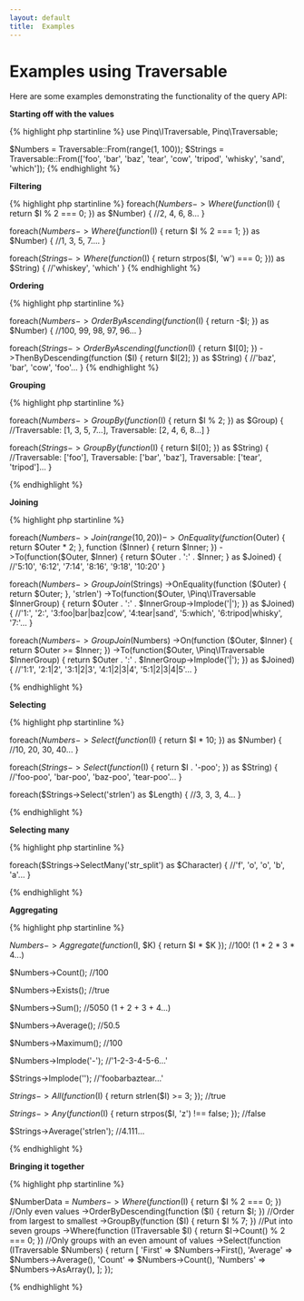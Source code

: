 ```yaml
---
layout: default
title:  Examples
---
```

Examples using Traversable
==========================

Here are some examples demonstrating the functionality of the query API:

**Starting off with the values**

{% highlight php startinline %}
use Pinq\ITraversable, Pinq\Traversable;

$Numbers = Traversable::From(range(1, 100));
$Strings = Traversable::From(['foo', 'bar', 'baz', 'tear', 'cow', 'tripod', 'whisky', 'sand', 'which']);
{% endhighlight %}

**Filtering**

{% highlight php startinline %}
foreach($Numbers->Where(function ($I) { return $I % 2 === 0; }) as $Number) {
    //2, 4, 6, 8...
}

foreach($Numbers->Where(function ($I) { return $I % 2 === 1; }) as $Number) {
    //1, 3, 5, 7....
}

foreach($Strings->Where(function ($I) { return strpos($I, 'w') === 0; })) as $String) {
    //'whiskey', 'which'
}
{% endhighlight %}

**Ordering**

{% highlight php startinline %}

foreach($Numbers->OrderByAscending(function ($I) { return -$I; }) as $Number) {
    //100, 99, 98, 97, 96...
}

foreach($Strings
        ->OrderByAscending(function ($I) { return $I[0]; })
        ->ThenByDescending(function ($I) { return $I[2]; }) as $String) {
    //'baz', 'bar', 'cow', 'foo'...
}
{% endhighlight %}

**Grouping**

{% highlight php startinline %}

foreach($Numbers->GroupBy(function ($I) { return $I % 2; }) as $Group) {
    //Traversable: [1, 3, 5, 7...], Traversable: [2, 4, 6, 8...]
}

foreach($Strings->GroupBy(function ($I) { return $I[0]; }) as $String) {
    //Traversable: ['foo'], Traversable: ['bar', 'baz'], Traversable: ['tear', 'tripod']...
}

{% endhighlight %}

**Joining**

{% highlight php startinline %}

foreach($Numbers
        ->Join(range(10, 20))
        ->OnEquality(function ($Outer) { return $Outer * 2; }, function ($Inner) { return $Inner; })
        ->To(function($Outer, $Inner) { return $Outer . ':' . $Inner; } as $Joined) {
    //'5:10', '6:12', '7:14', '8:16', '9:18', '10:20'
}

foreach($Numbers
        ->GroupJoin($Strings)
        ->OnEquality(function ($Outer) { return $Outer; }, 'strlen')
        ->To(function($Outer, \Pinq\ITraversable $InnerGroup) { return $Outer . ':' . $InnerGroup->Implode('|'); }) as $Joined) {
    //'1:', '2:', '3:foo|bar|baz|cow', '4:tear|sand', '5:which', '6:tripod|whisky', '7:'...
}

foreach($Numbers
        ->GroupJoin($Numbers)
        ->On(function ($Outer, $Inner) { return $Outer >= $Inner; })
        ->To(function($Outer, \Pinq\ITraversable $InnerGroup) { return $Outer . ':' . $InnerGroup->Implode('|'); }) as $Joined) {
    //'1:1', '2:1|2', '3:1|2|3', '4:1|2|3|4', '5:1|2|3|4|5'...
}

{% endhighlight %}

**Selecting**

{% highlight php startinline %}

foreach($Numbers->Select(function ($I) { return $I * 10; }) as $Number) {
    //10, 20, 30, 40...
}

foreach($Strings->Select(function ($I) { return $I . '-poo'; }) as $String) {
    //'foo-poo', 'bar-poo', 'baz-poo', 'tear-poo'...
}

foreach($Strings->Select('strlen') as $Length) {
    //3, 3, 3, 4...
}

{% endhighlight %}

**Selecting many**

{% highlight php startinline %}

foreach($Strings->SelectMany('str_split') as $Character) {
    //'f', 'o', 'o', 'b', 'a'...
}

{% endhighlight %}

**Aggregating**

{% highlight php startinline %}

$Numbers->Aggregate(function ($I, $K) { return $I * $K }); //100! (1 * 2 * 3 * 4...)

$Numbers->Count(); //100

$Numbers->Exists(); //true

$Numbers->Sum(); //5050 (1 + 2 + 3 + 4...)

$Numbers->Average(); //50.5

$Numbers->Maximum(); //100

$Numbers->Implode('-'); //'1-2-3-4-5-6...'


$Strings->Implode(''); //'foobarbaztear...'

$Strings->All(function ($I) { return strlen($I) >= 3; }); //true

$Strings->Any(function ($I) { return strpos($I, 'z') !== false; }); //false

$Strings->Average('strlen'); //4.111...

{% endhighlight %}

**Bringing it together**

{% highlight php startinline %}

$NumberData = $Numbers
        ->Where(function ($I) { return $I % 2 === 0; }) //Only even values
        ->OrderByDescending(function ($I) { return $I; }) //Order from largest to smallest
        ->GroupBy(function ($I) { return $I % 7; }) //Put into seven groups
        ->Where(function (ITraversable $I) { return $I->Count() % 2 === 0; }) //Only groups with an even amount of values
        ->Select(function (ITraversable $Numbers) {
            return [
                'First' => $Numbers->First(),
                'Average' => $Numbers->Average(),
                'Count' => $Numbers->Count(),
                'Numbers' => $Numbers->AsArray(),
            ];
        });

{% endhighlight %}
